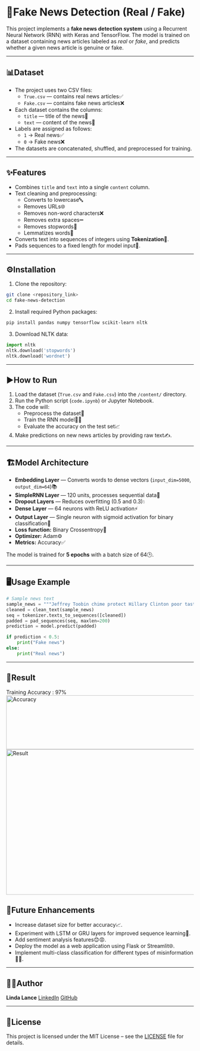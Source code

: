 # 📰Fake News Detection (Real / Fake)

This project implements a **fake news detection system** using a Recurrent Neural Network (RNN) with Keras and TensorFlow. The model is trained on a dataset containing news articles labeled as *real* or *fake*, and predicts whether a given news article is genuine or fake.

---

## 📊Dataset

- The project uses two CSV files:
  - `True.csv` — contains real news articles✅
  - `Fake.csv` — contains fake news articles❌
- Each dataset contains the columns:
  - `title` — title of the news📝
  - `text` — content of the news📰
- Labels are assigned as follows:
  - `1` → Real news✅
  - `0` → Fake news❌
- The datasets are concatenated, shuffled, and preprocessed for training.

---

## ✨Features

- Combines `title` and `text` into a single `content` column.
- Text cleaning and preprocessing:
  - Converts to lowercase🔤
  - Removes URLs🌐
  - Removes non-word characters❌
  - Removes extra spaces➖
  - Removes stopwords🛑
  - Lemmatizes words🧠
- Converts text into sequences of integers using **Tokenization**🔢.
- Pads sequences to a fixed length for model input📏.

---

## ⚙️Installation

1. Clone the repository:
```bash
git clone <repository_link>
cd fake-news-detection
```

2. Install required Python packages:
```bash
pip install pandas numpy tensorflow scikit-learn nltk
```

3. Download NLTK data:
```python
import nltk
nltk.download('stopwords')
nltk.download('wordnet')
```

---

## ▶️How to Run

1. Load the dataset (`True.csv` and `Fake.csv`) into the `/content/` directory.
2. Run the Python script (`code.ipynb`) or Jupyter Notebook.
3. The code will:
   - Preprocess the dataset🧹
   - Train the RNN model🏋️‍♂️
   - Evaluate the accuracy on the test set📈
4. Make predictions on new news articles by providing raw text✍️.

---

## 🏗️Model Architecture

- **Embedding Layer** — Converts words to dense vectors (`input_dim=5000`, `output_dim=64`)📚
- **SimpleRNN Layer** — 120 units, processes sequential data🔄
- **Dropout Layers** — Reduces overfitting (0.5 and 0.3)💧
- **Dense Layer** — 64 neurons with ReLU activation⚡
- **Output Layer** — Single neuron with sigmoid activation for binary classification🎯
- **Loss function:** Binary Crossentropy🔻
- **Optimizer:** Adam⚙️
- **Metrics:** Accuracy✅  

The model is trained for **5 epochs** with a batch size of 64🕒.

---

## 🖥️Usage Example

```python
# Sample news text
sample_news = """Jeffrey Toobin chime protect Hillary Clinton poor taste mostly untrue..."""
cleaned = clean_text(sample_news)
seq = tokenizer.texts_to_sequences([cleaned])
padded = pad_sequences(seq, maxlen=200)
prediction = model.predict(padded)

if prediction < 0.5:
    print("Fake news")
else:
    print("Real news")
```

---

## 🚀Result

Training Accuracy : 97%
<img width="1014" height="145" alt="Accuracy" src="https://github.com/user-attachments/assets/9067a877-42ec-44fd-8502-327da972b109" />
<img width="1270" height="391" alt="Result" src="https://github.com/user-attachments/assets/994bea81-be0d-4567-b6f3-0601732df1f5" />


## 🚀Future Enhancements

- Increase dataset size for better accuracy📈.
- Experiment with LSTM or GRU layers for improved sequence learning🔄.
- Add sentiment analysis features😊😡.
- Deploy the model as a web application using Flask or Streamlit🌐.
- Implement multi-class classification for different types of misinformation🕵️‍♂️.

---

## 👩‍💻Author

**Linda Lance** 
[LinkedIn](https://www.linkedin.com/in/linda--lance/) 
[GitHub](https://github.com/Linda-Lance)

---

## 📄License

This project is licensed under the MIT License – see the [LICENSE](LICENSE) file for details.


